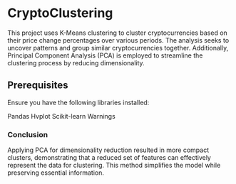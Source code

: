 
# CryptoClustering

This project uses K-Means clustering to cluster cryptocurrencies based on their price change percentages over various periods. The analysis seeks to uncover patterns and group similar cryptocurrencies together. Additionally, Principal Component Analysis (PCA) is employed to streamline the clustering process by reducing dimensionality.

## Prerequisites

Ensure you have the following libraries installed:

Pandas
Hvplot
Scikit-learn
Warnings

### Conclusion

Applying PCA for dimensionality reduction resulted in more compact clusters, demonstrating that a reduced set of features can effectively represent the data for clustering. This method simplifies the model while preserving essential information.
